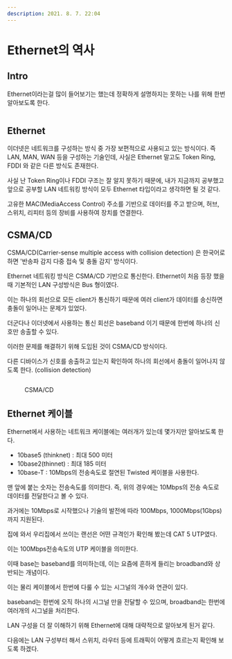 ```yaml
---
description: 2021. 8. 7. 22:04
---
```


# Ethernet의 역사

## Intro

Ethernet이라는걸 많이 들어보기는 했는데 정확하게 설명하지는 못하는 나를 위해 한번 알아보도록 한다.

<figure><img src="https://blog.kakaocdn.net/dn/qAbMu/btrb1rlJcFa/afwwpakAOporUlzdIXGTYk/img.png" alt=""><figcaption></figcaption></figure>

## **Ethernet**

이더넷은 네트워크를 구성하는 방식 중 가장 보편적으로 사용되고 있는 방식이다. 즉 LAN, MAN, WAN 등을 구성하는 기술인데, 사실은 Ethernet 말고도 Token Ring, FDDI 와 같은 다른 방식도 존재한다.&#x20;

사실 난 Token Ring이나 FDDI 구조는 잘 알지 못하기 때문에, 내가 지금까지 공부했고 앞으로 공부할 LAN 네트워킹 방식이 모두 Ethernet 타입이라고 생각하면 될 것 같다.&#x20;

고유한 MAC(MediaAccess Control) 주소를 기반으로 데이터를 주고 받으며, 허브, 스위치, 리피터 등의 장비를 사용하여 장치를 연결한다.&#x20;



## **CSMA/CD**

CSMA/CD(Carrier-sense multiple access with collision detection) 은 한국어로 하면 '반송파 감지 다중 접속 및 충돌 감지' 방식이다.&#x20;

Ethernet 네트워킹 방식은 CSMA/CD 기반으로 통신한다. Ethernet이 처음 등장 했을때 기본적인 LAN 구성방식은 Bus 형이였다.&#x20;

이는 하나의 회선으로 모든 client가 통신하기 때문에 여러 client가 데이터를 송신하면 충돌이 일어나는 문제가 있었다.

더군다나 이더넷에서 사용하는 통신 회선은 baseband 이기 때문에 한번에 하나의 신호만 송출할 수 있다.&#x20;

이러한 문제를 해결하기 위해 도입된 것이 CSMA/CD 방식이다.

다른 디바이스가 신호를 송출하고 있는지 확인하여 하나의 회선에서 충돌이 일어나지 않도록 한다. (collision detection)

<figure><img src="https://blog.kakaocdn.net/dn/AvAGK/btrb24jf5QK/Z1MhcHvNCeXDxiFwCorSj0/img.png" alt=""><figcaption><p>CSMA/CD</p></figcaption></figure>



## **Ethernet 케이블**

Ethernet에서 사용하는 네트워크 케이블에는 여러개가 있는데 몇가지만 알아보도록 한다.&#x20;

* 10base5 (thinknet) : 최대 500 미터&#x20;
* 10base2(thinnet) : 최대 185 미터
* 10base-T : 10Mbps의 전송속도로 절연된 Twisted 케이블을 사용한다.&#x20;

맨 앞에 붙는 숫자는 전송속도를 의미한다. 즉, 위의 경우에는 10Mbps의 전송 속도로 데이터를 전달한다고 볼 수 있다.

과거에는 10Mbps로 시작했으나 기술의 발전에 따라 100Mbps, 1000Mbps(1Gbps)까지 지원된다.

집에 와서 우리집에서 쓰이는 랜선은 어떤 규격인가 확인해 봤는데 CAT 5 UTP였다.&#x20;

이는 100Mbps전송속도의 UTP 케이블을 의미한다.



이때 base는 baseband를 의미하는데, 이는 요즘에 흔하게 들리는 broadband와 상반되는 개념이다.

이는 물리 케이블에서 한번에 다룰 수 있는 시그널의 개수와 연관이 있다.

baseband는 한번에 오직 하나의 시그널 만을 전달할 수 있으며, broadband는 한번에 여러개의 시그널을 처리한다.



LAN 구성을 더 잘 이해하기 위해 Ethernet에 대해 대략적으로 알아보게 된거 같다.

다음에는 LAN 구성부터 해서 스위치, 라우터 등에 트래픽이 어떻게 흐르는지 확인해 보도록 하겠다.&#x20;


